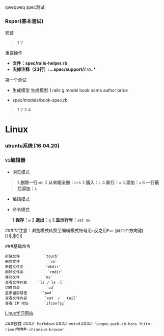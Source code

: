 qweqweq
spec测试
### Rsper(基本测试)

安装
>1
>2
>

重要操作
- **文件：spec/rails-helper.rb**
- **去掉注释（23行）:...spec/support/******/***.rb..**

第一个测试
- 生成模型
生成模型
 1                     rails g model book name author price

- spec/models/book-spec.rb

>1
>2
>3
>4




# Linux

### ubuntu系统 [16.04.20]
### `Vi`编辑器
- 浏览模式

>1.**删除一行:**`dd`
>2.**从末尾全删：**`d+G`
>3.**插入：**`i`
>4.**新行：**`o`
>5.**添加：**`a`
>6.**一行最后添加：**`A`

- 编辑模式
-  命令模式

	1.**保存：**`w`
	2.**退出：**`q`
	3.**显示行号：**`set nu`

#####注意：浏览模式转换至编辑模式符号用`i`反之用`Esc`
 @(四个方向键)[H|J|K|I]
  
             

###基础命令
```
新建文件           `touch`
删除文件             `rm`
新建文件夹          `mkdir`
删除文件夹           `rmdir`
移动文件           `mv`
查看文件列表     `ls / ls -l`
切换目录            `cd`
显示当前路径       `pwd`
查看文件内容        `cat  /   tail`
查看`IP`地址       `ifconfig`

```
[Linux学习网站][1]

[1]:www.github.com/guxiaobai



###软件
####- `Markdown`
####-`xmind`
####- `langue-pack-zh-hans fcitx-rime`
####- `chromium-browser`



    

